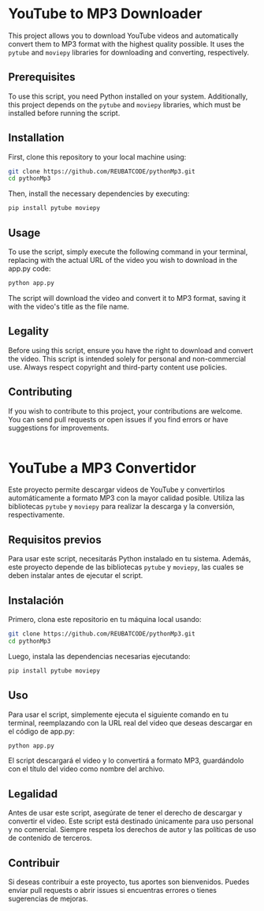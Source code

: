 # YouTube to MP3 Downloader

This project allows you to download YouTube videos and automatically convert them to MP3 format with the highest quality possible. It uses the `pytube` and `moviepy` libraries for downloading and converting, respectively.

## Prerequisites

To use this script, you need Python installed on your system. Additionally, this project depends on the `pytube` and `moviepy` libraries, which must be installed before running the script.

## Installation

First, clone this repository to your local machine using:

```bash
git clone https://github.com/REUBATCODE/pythonMp3.git
cd pythonMp3
```

Then, install the necessary dependencies by executing:

```bash
pip install pytube moviepy
```

## Usage

To use the script, simply execute the following command in your terminal, replacing with the actual URL of the video you wish to download in the app.py code:

```bash
python app.py
```

The script will download the video and convert it to MP3 format, saving it with the video's title as the file name.

## Legality

Before using this script, ensure you have the right to download and convert the video. This script is intended solely for personal and non-commercial use. Always respect copyright and third-party content use policies.

## Contributing

If you wish to contribute to this project, your contributions are welcome. You can send pull requests or open issues if you find errors or have suggestions for improvements.
<br>
<br>

# YouTube a MP3 Convertidor

Este proyecto permite descargar videos de YouTube y convertirlos automáticamente a formato MP3 con la mayor calidad posible. Utiliza las bibliotecas `pytube` y `moviepy` para realizar la descarga y la conversión, respectivamente.

## Requisitos previos

Para usar este script, necesitarás Python instalado en tu sistema. Además, este proyecto depende de las bibliotecas `pytube` y `moviepy`, las cuales se deben instalar antes de ejecutar el script.

## Instalación

Primero, clona este repositorio en tu máquina local usando:

```bash
git clone https://github.com/REUBATCODE/pythonMp3.git
cd pythonMp3
```
Luego, instala las dependencias necesarias ejecutando:
```bash
pip install pytube moviepy
```

## Uso
Para usar el script, simplemente ejecuta el siguiente comando en tu terminal, reemplazando con la URL real del video que deseas descargar en el código de app.py:
```bash
python app.py
```
El script descargará el video y lo convertirá a formato MP3, guardándolo con el título del video como nombre del archivo.

## Legalidad
Antes de usar este script, asegúrate de tener el derecho de descargar y convertir el video. Este script está destinado únicamente para uso personal y no comercial. Siempre respeta los derechos de autor y las políticas de uso de contenido de terceros.

## Contribuir
Si deseas contribuir a este proyecto, tus aportes son bienvenidos. Puedes enviar pull requests o abrir issues si encuentras errores o tienes sugerencias de mejoras.